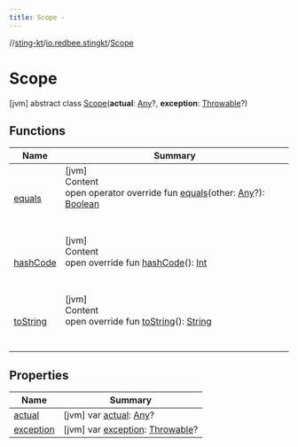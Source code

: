 ```yaml
---
title: Scope -
---
```

//[sting-kt](../../index.md)/[io.redbee.stingkt](../index.md)/[Scope](index.md)



# Scope  
 [jvm] abstract class [Scope](index.md)(**actual**: [Any](https://kotlinlang.org/api/latest/jvm/stdlib/kotlin/-any/index.html)?, **exception**: [Throwable](https://kotlinlang.org/api/latest/jvm/stdlib/kotlin/-throwable/index.html)?)   


## Functions  
  
|  Name|  Summary| 
|---|---|
| [equals](../-assert-builder/index.md#kotlin/Any/equals/#kotlin.Any?/PointingToDeclaration/)| [jvm]  <br>Content  <br>open operator override fun [equals](../-assert-builder/index.md#kotlin/Any/equals/#kotlin.Any?/PointingToDeclaration/)(other: [Any](https://kotlinlang.org/api/latest/jvm/stdlib/kotlin/-any/index.html)?): [Boolean](https://kotlinlang.org/api/latest/jvm/stdlib/kotlin/-boolean/index.html)  <br><br><br>
| [hashCode](../-assert-builder/index.md#kotlin/Any/hashCode/#/PointingToDeclaration/)| [jvm]  <br>Content  <br>open override fun [hashCode](../-assert-builder/index.md#kotlin/Any/hashCode/#/PointingToDeclaration/)(): [Int](https://kotlinlang.org/api/latest/jvm/stdlib/kotlin/-int/index.html)  <br><br><br>
| [toString](../-assert-builder/index.md#kotlin/Any/toString/#/PointingToDeclaration/)| [jvm]  <br>Content  <br>open override fun [toString](../-assert-builder/index.md#kotlin/Any/toString/#/PointingToDeclaration/)(): [String](https://kotlinlang.org/api/latest/jvm/stdlib/kotlin/-string/index.html)  <br><br><br>


## Properties  
  
|  Name|  Summary| 
|---|---|
| [actual](index.md#io.redbee.stingkt/Scope/actual/#/PointingToDeclaration/)|  [jvm] var [actual](index.md#io.redbee.stingkt/Scope/actual/#/PointingToDeclaration/): [Any](https://kotlinlang.org/api/latest/jvm/stdlib/kotlin/-any/index.html)?   <br>
| [exception](index.md#io.redbee.stingkt/Scope/exception/#/PointingToDeclaration/)|  [jvm] var [exception](index.md#io.redbee.stingkt/Scope/exception/#/PointingToDeclaration/): [Throwable](https://kotlinlang.org/api/latest/jvm/stdlib/kotlin/-throwable/index.html)?   <br>

